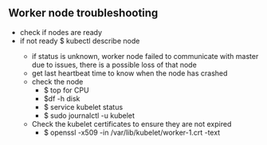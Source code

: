 ## Worker node troubleshooting

- check if nodes are ready
- if not ready $ kubectl describe node <node>
  - if status is unknown, worker node failed to communicate with master due to issues, there is a possible loss of that node
  - get last heartbeat time to know when the node has crashed
  - check the node 
    - $ top for CPU  
    - $df -h disk
    - $ service kubelet status
    - $ sudo journalctl -u kubelet
  - Check the kubelet certificates to ensure they are not expired
    - $ openssl -x509 -in /var/lib/kubelet/worker-1.crt -text 
